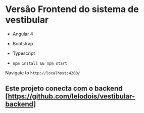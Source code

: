 # Versão Frontend do sistema de vestibular

* Angular 4
* Bootstrap
* Typescript

* `npm install && npm start`

Navigate to `http://localhost:4200/`

## Este projeto conecta com o backend [https://github.com/lelodois/vestibular-backend]
